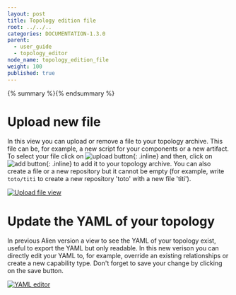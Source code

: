```yaml
---
layout: post
title: Topology edition file
root: ../../..
categories: DOCUMENTATION-1.3.0
parent:
  - user_guide
  - topology_editor
node_name: topology_edition_file
weight: 100
published: true
---
```


{% summary %}{% endsummary %}


# Upload new file

In this view you can upload or remove a file to your topology archive. This file can be, for example, a new script for your components or a new artifact.
To select your file click on ![upload button](../../images/1.3.0/user_guide/upload-file-menu-upload-button.png){: .inline} and then, click on ![add button](../../images/1.3.0/user_guide/upload-file-menu-add-button.png){: .inline} to add it to your topology archive. You can also create a file or a new repository but it cannot be empty (for example, write `toto/titi` to create a new repository 'toto' with a new file 'titi').

[![Upload file view](../../images/1.3.0/user_guide/upload-file-menu.png)](../../images/1.3.0/user_guide/upload-file-menu.png)


# Update the YAML of your topology

In previous Alien version a view to see the YAML of your topology exist, useful to export the YAML but only readable.
In this new verison you can directly edit your YAML to, for example, override an existing relationships or create a new capability type.
Don't forget to save your change by clicking on the save button.

[![YAML editor](../../images/1.3.0/user_guide/editor-yaml-view.png)](../../images/1.3.0/user_guide/editor-yaml-view.png)

